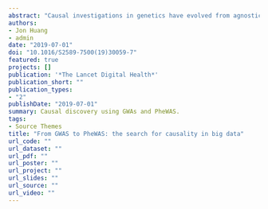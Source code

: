```yaml
---
abstract: "Causal investigations in genetics have evolved from agnostic discovery in genome-wide association studies (GWAS) to functional annotation and instrumental variable-informed inference (ie, mendelian randomisation). In the past decade, big data resources, such as the UK Biobank, have prompted a return to broader discovery through phenome-wide association studies (PheWAS). The work by Elina Hypponen and colleagues in The Lancet Digital Health, joins a small body of studies, using polygenic risk scores to search for causal effects of an intermediate phenotype such as body-mass index (BMI) on many outcomes, thereby applying mendelian randomisation across the phenome."
authors:
- Jon Huang
- admin
date: "2019-07-01"
doi: "10.1016/S2589-7500(19)30059-7"
featured: true
projects: []
publication: '*The Lancet Digital Health*'
publication_short: ""
publication_types:
- "2"
publishDate: "2019-07-01"
summary: Causal discovery using GWAs and PheWAS.
tags:
- Source Themes
title: "From GWAS to PheWAS: the search for causality in big data"
url_code: ""
url_dataset: ""
url_pdf: ""
url_poster: ""
url_project: ""
url_slides: ""
url_source: ""
url_video: ""
---
```



